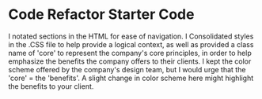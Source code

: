 # Code Refactor Starter Code
I notated sections in the HTML for ease of navigation.
I Consolidated styles in the .CSS file to help provide a logical context, as well as provided a class name of 'core' to represent the company's core principles, in order to help emphasize the benefits the company offers to their clients. I kept the color scheme offered by the company's design team, but I would urge that the 'core' = the 'benefits'. A slight change in color scheme here might highlight the benefits to your client.
